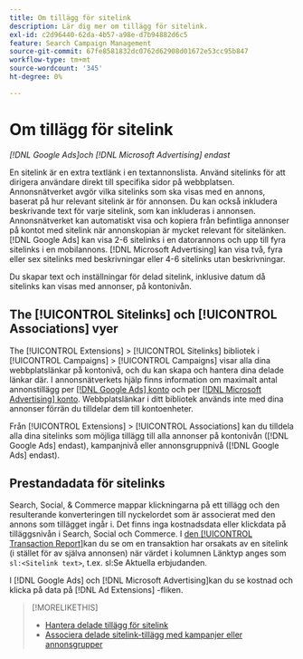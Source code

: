 ```yaml
---
title: Om tillägg för sitelink
description: Lär dig mer om tillägg för sitelink.
exl-id: c2d96440-62da-4b57-a98e-d7b94882d6c5
feature: Search Campaign Management
source-git-commit: 67fe8581832dc0762d62908d01672e53cc95b847
workflow-type: tm+mt
source-wordcount: '345'
ht-degree: 0%

---
```


# Om tillägg för sitelink

*[!DNL Google Ads]och [!DNL Microsoft Advertising] endast*

En sitelink är en extra textlänk i en textannonslista. Använd sitelinks för att dirigera användare direkt till specifika sidor på webbplatsen. Annonsnätverket avgör vilka sitelinks som ska visas med en annons, baserat på hur relevant sitelink är för annonsen. Du kan också inkludera beskrivande text för varje sitelink, som kan inkluderas i annonsen. Annonsnätverket kan automatiskt visa och kopiera från befintliga annonser på kontot med sitelink när annonskopian är mycket relevant för sitelänken. [!DNL Google Ads] kan visa 2-6 sitelinks i en datorannons och upp till fyra sitelinks i en mobilannons. [!DNL Microsoft Advertising] kan visa två, fyra eller sex sitelinks med beskrivningar eller 4-6 sitelinks utan beskrivningar.

Du skapar text och inställningar för delad sitelink, inklusive datum då sitelinks kan visas med annonser, på kontonivån.

## The [!UICONTROL Sitelinks] och [!UICONTROL Associations] vyer

The [!UICONTROL Extensions] > [!UICONTROL Sitelinks] bibliotek i [!UICONTROL Campaigns] > [!UICONTROL Campaigns] visar alla dina webbplatslänkar på kontonivå, och du kan skapa och hantera dina delade länkar där. I annonsnätverkets hjälp finns information om maximalt antal annonstillägg per [[!DNL Google Ads] konto](https://support.google.com/google-ads/answer/6372658) och per [[!DNL Microsoft Advertising] konto](https://help.ads.microsoft.com/#apex/3/en/52001). Webbplatslänkar i ditt bibliotek används inte med dina annonser förrän du tilldelar dem till kontoenheter.

Från [!UICONTROL Extensions] > [!UICONTROL Associations] kan du tilldela alla dina sitelinks som möjliga tillägg till alla annonser på kontonivån ([!DNL Google Ads] endast), kampanjnivå eller annonsgruppnivå ([!DNL Google Ads] endast).

## Prestandadata för sitelinks

Search, Social, &amp; Commerce mappar klickningarna på ett tillägg och den resulterande konverteringen till nyckelordet som är associerat med den annons som tillägget ingår i. Det finns inga kostnadsdata eller klickdata på tilläggsnivån i Search, Social och Commerce. I [den [!UICONTROL Transaction Report]](/help/search-social-commerce/reports/management/basic-advanced/transaction-report.md)kan du se om en transaktion har orsakats av en sitelink (i stället för av själva annonsen) när värdet i kolumnen Länktyp anges som `sl:<Sitelink text>`, t.ex. sl:Se Aktuella erbjudanden.

I [!DNL Google Ads] och [!DNL Microsoft Advertising]kan du se kostnad och klicka på data på [!DNL Ad Extensions] -fliken.

>[!MORELIKETHIS]
>
>* [Hantera delade tillägg för sitelink](sitelink-extension-manage.md)
>* [Associera delade sitelink-tillägg med kampanjer eller annonsgrupper](sitelink-extension-associate.md)
